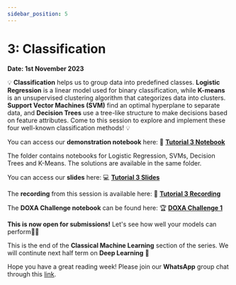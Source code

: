 ```yaml
---
sidebar_position: 5
---
```


# 3: Classification

**Date: 1st November 2023**

💡 **Classification** helps us to group data into predefined classes. **Logistic Regression** is a linear model used for binary classification, while **K-means** is an unsupervised clustering algorithm that categorizes data into clusters. **Support Vector Machines (SVM)** find an optimal hyperplane to separate data, and **Decision Trees** use a tree-like structure to make decisions based on feature attributes. Come to this session to explore and implement these four well-known classification methods! 💡

You can access our **demonstration notebook** here: 📘 [**Tutorial 3 Notebook**](https://github.com/UCLAIS/ml-tutorials-season-4/blob/main/week-3/p1_logistic_regression_exercise.ipynb)

The folder contains notebooks for Logistic Regression, SVMs, Decision Trees and K-Means. The solutions are available in the same folder.

You can access our **slides** here: 💻 [**Tutorial 3 Slides**](https://www.canva.com/design/DAFqI2cJlw0/Y-hfq3RUexRi18DBV0R0VA/edit?utm_content=DAFqI2cJlw0&utm_campaign=designshare&utm_medium=link2&utm_source=sharebutton)

The **recording** from this session is available here: 🎤 [**Tutorial 3 Recording**](https://youtu.be/GUxbM4EJrMo?si=jFVr8klkYPsygzSD)

The **DOXA Challenge notebook** can be found here: 🏆 [**DOXA Challenge 1**](https://doxaai.com/competition/uclais-2023-1)

**This is now open for submissions!** Let's see how well your models can perform🙌🏼

This is the end of the **Classical Machine Learning** section of the series. We will continute next half term on **Deep Learning** 🥳

Hope you have a great reading week! Please join our **WhatsApp** group chat through this [link](https://chat.whatsapp.com/JWEJn7OWvWE8MBfm2uSBhh).
